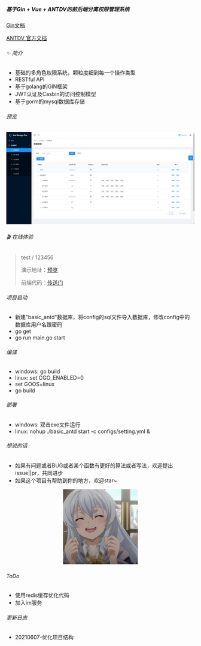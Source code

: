 ##### 基于Gin + Vue + ANTDV的前后端分离权限管理系统 
[Gin文档](https://gin-gonic.com/zh-cn/docs/)

[ANTDV 官方文档](https://pro.antdv.com/)

###### ✨ 简介
- 基础的多角色权限系统，颗粒度细到每一个操作类型
- RESTful API
- 基于golang的GIN框架
- JWT认证及Casbin的访问控制模型
- 基于gorm的mysql数据库存储

###### 预览
<p align="center">
  <img  src="https://github.com/MarshallTeach/basic-antd/blob/main/assets/images/screen.png">
</p>

###### 🎬 在线体验
> test  /  123456
>
>演示地址：[预览](http://115.29.226.247:8011)
>
>前端代码：[传送门](https://github.com/MarshallTeach/basic-antd-front)

###### 项目启动
- 新建"basic_antd"数据库，将config的sql文件导入数据库，修改config中的数据库用户名跟密码
- go get
- go run main.go start

###### 编译
- windows: go build
- linux: set CGO_ENABLED=0
- set GOOS=linux
- go build

###### 部署
- windows: 双击exe文件运行
- linux: nohup ./basic_antd start -c configs/setting.yml &

###### 想说的话
- 如果有问题或者BUG或者某个函数有更好的算法或者写法，欢迎提出issue||pr，共同进步
- 如果这个项目有帮助到你的地方，欢迎star~

<p align="center">
  <img  src="https://github.com/MarshallTeach/basic-antd/blob/main/assets/images/xmn.gif" width="200px" height="200px">
</p>

###### ToDo
- 使用redis缓存优化代码
- 加入im服务

###### 更新日志
- 20210607-优化项目结构
